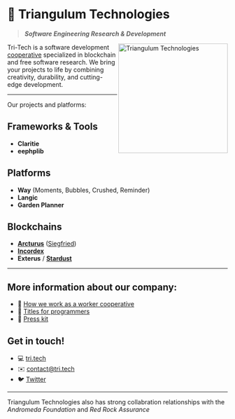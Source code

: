 # 🔮 Triangulum Technologies

> _**Software Engineering Research & Development**_

<a href="https://tri.tech"><img align="right" src="https://raw.githubusercontent.com/tri.tech/.github/main/profile/public/img/tree.svg" height="250" alt="Triangulum Technologies"></a>

Tri-Tech is a software development [cooperative](https://en.wikipedia.org/wiki/Worker_cooperative) specialized in blockchain and free software research.
We bring your projects to life by combining creativity, durability, and cutting-edge development.

---

Our projects and platforms:

## Frameworks & Tools

- **Claritie**
- **eephplib**

## Platforms

- **Way** (Moments, Bubbles, Crushed, Reminder)
- **Langic**
- **Garden Planner**

## Blockchains

- [**Arcturus**](https://github.com/triangulum-tech/Arcturus) ([Siegfried](https://github.com/triangulum-tech/siegfried))
- [**Incordex**](https://github.com/triangulum-tech/icd-ts-v0.1)
- **Exterus** / [**Stardust**](https://github.com/triangulum-tech/Stardust)

---

 ## More information about our company:

- 🤝️ [How we work as a worker cooperative](https://github.com/triangulum-tech/.github/tree/main/profile/scop/en/README.md)
- 🧙️ [Titles for programmers](https://github.com/triangulum-tech/.github/tree/main/profile/titles/en/README.md)
- 📰️ [Press kit](https://github.com/triangulum-tech/.github/tree/main/profile/press-kit/README.md)

## Get in touch! 

- 💻 [tri.tech](https://tri.tech/)
- ✉️ contact@tri.tech
- 🐦 [Twitter](https://twitter.com/tri.tech)

---
 
Triangulum Technologies also has strong collabration relationships with 
 the _Andromeda Foundation_
 and _Red Rock Assurance_
